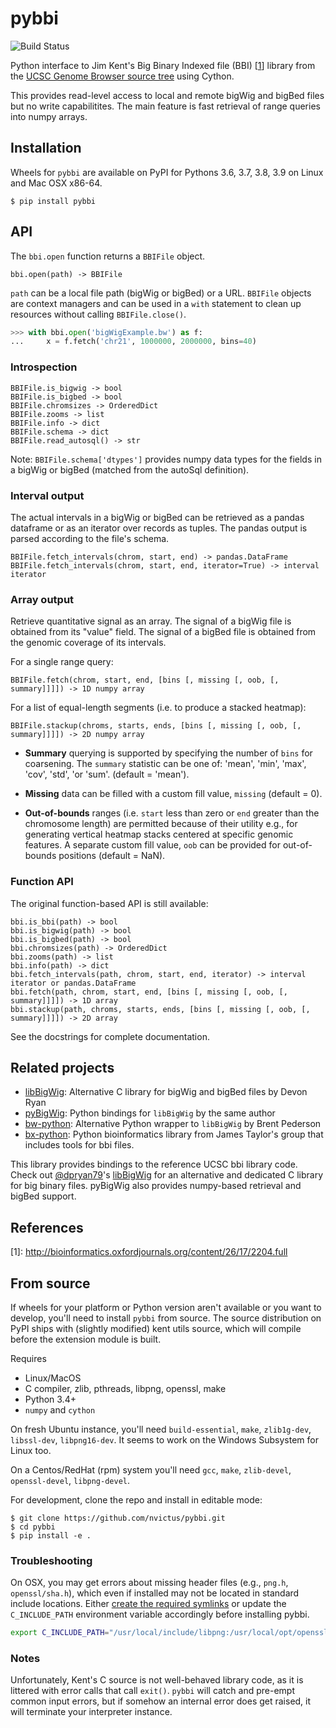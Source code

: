# pybbi #

![Build Status](https://github.com/nvictus/pybbi/actions/workflows/python-package.yml/badge.svg)


Python interface to Jim Kent's Big Binary Indexed file (BBI) \[[1](#ref1)\] library from the [UCSC Genome Browser source tree](https://github.com/ucscGenomeBrowser/kent) using Cython.

This provides read-level access to local and remote bigWig and bigBed files but no write capabilitites. The main feature is fast retrieval of range queries into numpy arrays.


## Installation ##

Wheels for `pybbi` are available on PyPI for Pythons 3.6, 3.7, 3.8, 3.9 on Linux and Mac OSX x86-64.

```
$ pip install pybbi
```

## API ##

The `bbi.open` function returns a `BBIFile` object.

```
bbi.open(path) -> BBIFile
```

`path` can be a local file path (bigWig or bigBed) or a URL. `BBIFile` objects are context managers and can be used in a `with` statement to clean up resources without calling `BBIFile.close()`.

```python
>>> with bbi.open('bigWigExample.bw') as f:
...     x = f.fetch('chr21', 1000000, 2000000, bins=40)
```

### Introspection

```
BBIFile.is_bigwig -> bool
BBIFile.is_bigbed -> bool
BBIFile.chromsizes -> OrderedDict
BBIFile.zooms -> list
BBIFile.info -> dict
BBIFile.schema -> dict
BBIFile.read_autosql() -> str
```

Note: `BBIFile.schema['dtypes']` provides numpy data types for the fields in a bigWig or bigBed (matched from the autoSql definition).


### Interval output

The actual intervals in a bigWig or bigBed can be retrieved as a pandas dataframe or as an iterator over records as tuples. The pandas output is parsed according to the file's schema.

```
BBIFile.fetch_intervals(chrom, start, end) -> pandas.DataFrame
BBIFile.fetch_intervals(chrom, start, end, iterator=True) -> interval iterator
```

### Array output

Retrieve quantitative signal as an array. The signal of a bigWig file is obtained from its "value" field. The signal of a bigBed file is obtained from the genomic coverage of its intervals.

For a single range query:
```
BBIFile.fetch(chrom, start, end, [bins [, missing [, oob, [, summary]]]]) -> 1D numpy array
```

For a list of equal-length segments (i.e. to produce a stacked heatmap):
```
BBIFile.stackup(chroms, starts, ends, [bins [, missing [, oob, [, summary]]]]) -> 2D numpy array
```

* **Summary** querying is supported by specifying the number of `bins` for coarsening. The `summary` statistic can be one of: 'mean', 'min', 'max', 'cov', 'std', 'or 'sum'. (default = 'mean').

* **Missing** data can be filled with a custom fill value, `missing` (default = 0). 

* **Out-of-bounds** ranges (i.e. `start` less than zero or `end` greater than the chromosome length) are permitted because of their utility e.g., for generating vertical heatmap stacks centered at specific genomic features. A separate custom fill value, `oob` can be provided for out-of-bounds positions (default = NaN).

### Function API

The original function-based API is still available:

```
bbi.is_bbi(path) -> bool
bbi.is_bigwig(path) -> bool
bbi.is_bigbed(path) -> bool
bbi.chromsizes(path) -> OrderedDict
bbi.zooms(path) -> list
bbi.info(path) -> dict
bbi.fetch_intervals(path, chrom, start, end, iterator) -> interval iterator or pandas.DataFrame
bbi.fetch(path, chrom, start, end, [bins [, missing [, oob, [, summary]]]]) -> 1D array
bbi.stackup(path, chroms, starts, ends, [bins [, missing [, oob, [, summary]]]]) -> 2D array
```

See the docstrings for complete documentation.

## Related projects ##

- [libBigWig](https://github.com/dpryan79/libBigWig): Alternative C library for bigWig and bigBed files by Devon Ryan
- [pyBigWig](https://github.com/dpryan79/pyBigWig): Python bindings for `libBigWig` by the same author
- [bw-python](https://github.com/brentp/bw-python): Alternative Python wrapper to `libBigWig` by Brent Pederson
- [bx-python](https://github.com/bxlab/bx-python): Python bioinformatics library from James Taylor's group that includes tools for bbi files.

This library provides bindings to the reference UCSC bbi library code. Check out [@dpryan79](https://github.com/dpryan79)'s [libBigWig](https://github.com/dpryan79/libBigWig) for an alternative and dedicated C library for big binary files. pyBigWig also provides numpy-based retrieval and bigBed support.

## References ##

<a id="ref1">[1]</a>: http://bioinformatics.oxfordjournals.org/content/26/17/2204.full

## From source ##

If wheels for your platform or Python version aren't available or you want to develop, you'll need to install `pybbi` from source. The source distribution on PyPI ships with (slightly modified) kent utils source, which will compile before the extension module is built.

Requires
- Linux/MacOS
- C compiler, zlib, pthreads, libpng, openssl, make
- Python 3.4+
- `numpy` and `cython`

On fresh Ubuntu instance, you'll need `build-essential`, `make`, `zlib1g-dev`, `libssl-dev`, `libpng16-dev`. It seems to work on the Windows Subsystem for Linux too.

On a Centos/RedHat (rpm) system you'll need `gcc`, `make`, `zlib-devel`, `openssl-devel`, `libpng-devel`.

For development, clone the repo and install in editable mode:

```
$ git clone https://github.com/nvictus/pybbi.git
$ cd pybbi
$ pip install -e .
```

### Troubleshooting

On OSX, you may get errors about missing header files (e.g., `png.h`, `openssl/sha.h`), which even if installed may not be located in standard include locations. Either [create the required symlinks](https://www.anintegratedworld.com/mac-osx-fatal-error-opensslsha-h-file-not-found/) or update the `C_INCLUDE_PATH` environment variable accordingly before installing pybbi.

```bash
export C_INCLUDE_PATH="/usr/local/include/libpng:/usr/local/opt/openssl/include:$C_INCLUDE_PATH"
```

### Notes

Unfortunately, Kent's C source is not well-behaved library code, as it is littered with error calls that call `exit()`. `pybbi` will catch and pre-empt common input errors, but if somehow an internal error does get raised, it will terminate your interpreter instance.
